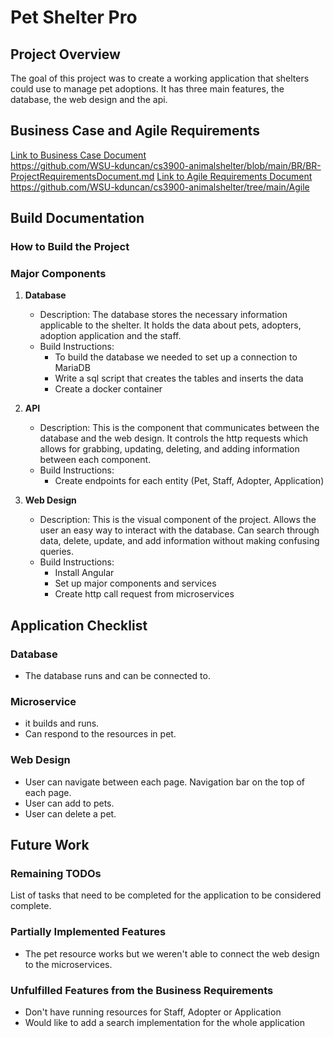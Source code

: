 # Pet Shelter Pro

## Project Overview
The goal of this project was to create a working application that shelters could use to manage pet adoptions. It has three main features, the database, the web design and the api. 

## Business Case and Agile Requirements
[Link to Business Case Document](#)  
https://github.com/WSU-kduncan/cs3900-animalshelter/blob/main/BR/BR-ProjectRequirementsDocument.md
[Link to Agile Requirements Document](#)
https://github.com/WSU-kduncan/cs3900-animalshelter/tree/main/Agile

## Build Documentation
### How to Build the Project

### Major Components
1. **Database**  
   - Description: The database stores the necessary information applicable to the shelter. It holds the data about pets, adopters, adoption application and the staff.
   - Build Instructions:
       - To build the database we needed to set up a connection to MariaDB
       - Write a sql script that creates the tables and inserts the data
       - Create a docker container 

2. **API**  
   - Description: This is the component that communicates between the database and the web design. It controls the http requests which allows for grabbing, updating, deleting, and adding information between each component.
   - Build Instructions:
      - Create endpoints for each entity (Pet, Staff, Adopter, Application)

3. **Web Design**  
   - Description: This is the visual component of the project. Allows the user an easy way to interact with the database. Can search through data, delete, update, and add information without making confusing queries. 
   - Build Instructions:
      - Install Angular
      - Set up major components and services
      - Create http call request from microservices
     

## Application Checklist
### Database
- The database runs and can be connected to. 

### Microservice
- it builds and runs.
- Can respond to the resources in pet. 

### Web Design
- User can navigate between each page. Navigation bar on the top of each page.
- User can add to pets.
- User can delete a pet.  
  

## Future Work
### Remaining TODOs
List of tasks that need to be completed for the application to be considered complete.


### Partially Implemented Features
- The pet resource works but we weren't able to connect the web design to the microservices. 

### Unfulfilled Features from the Business Requirements
- Don't have running resources for Staff, Adopter or Application
- Would like to add a search implementation for the whole application



